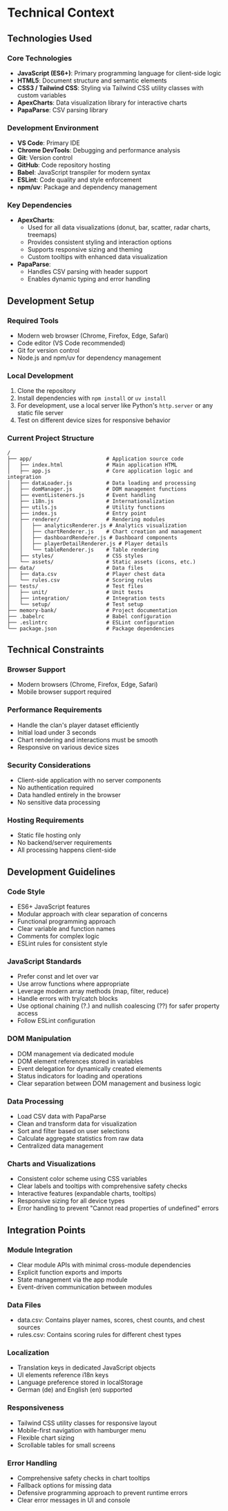 # Technical Context

## Technologies Used

### Core Technologies
- **JavaScript (ES6+)**: Primary programming language for client-side logic
- **HTML5**: Document structure and semantic elements
- **CSS3 / Tailwind CSS**: Styling via Tailwind CSS utility classes with custom variables
- **ApexCharts**: Data visualization library for interactive charts
- **PapaParse**: CSV parsing library

### Development Environment
- **VS Code**: Primary IDE
- **Chrome DevTools**: Debugging and performance analysis
- **Git**: Version control
- **GitHub**: Code repository hosting
- **Babel**: JavaScript transpiler for modern syntax
- **ESLint**: Code quality and style enforcement
- **npm/uv**: Package and dependency management

### Key Dependencies
- **ApexCharts**: 
  - Used for all data visualizations (donut, bar, scatter, radar charts, treemaps)
  - Provides consistent styling and interaction options
  - Supports responsive sizing and theming
  - Custom tooltips with enhanced data visualization
- **PapaParse**: 
  - Handles CSV parsing with header support
  - Enables dynamic typing and error handling

## Development Setup

### Required Tools
- Modern web browser (Chrome, Firefox, Edge, Safari)
- Code editor (VS Code recommended)
- Git for version control
- Node.js and npm/uv for dependency management

### Local Development
1. Clone the repository
2. Install dependencies with `npm install` or `uv install`
3. For development, use a local server like Python's `http.server` or any static file server
4. Test on different device sizes for responsive behavior

### Current Project Structure
```
/
├── app/                        # Application source code
│   ├── index.html              # Main application HTML
│   ├── app.js                  # Core application logic and integration
│   ├── dataLoader.js           # Data loading and processing
│   ├── domManager.js           # DOM management functions
│   ├── eventListeners.js       # Event handling
│   ├── i18n.js                 # Internationalization
│   ├── utils.js                # Utility functions
│   ├── index.js                # Entry point
│   ├── renderer/               # Rendering modules
│   │   ├── analyticsRenderer.js # Analytics visualization
│   │   ├── chartRenderer.js    # Chart creation and management
│   │   ├── dashboardRenderer.js # Dashboard components
│   │   ├── playerDetailRenderer.js # Player details
│   │   └── tableRenderer.js    # Table rendering
│   ├── styles/                 # CSS styles 
│   └── assets/                 # Static assets (icons, etc.)
├── data/                       # Data files
│   ├── data.csv                # Player chest data
│   └── rules.csv               # Scoring rules
├── tests/                      # Test files
│   ├── unit/                   # Unit tests
│   ├── integration/            # Integration tests
│   └── setup/                  # Test setup
├── memory-bank/                # Project documentation
├── .babelrc                    # Babel configuration
├── .eslintrc                   # ESLint configuration
└── package.json                # Package dependencies
```

## Technical Constraints

### Browser Support
- Modern browsers (Chrome, Firefox, Edge, Safari)
- Mobile browser support required

### Performance Requirements
- Handle the clan's player dataset efficiently
- Initial load under 3 seconds
- Chart rendering and interactions must be smooth
- Responsive on various device sizes

### Security Considerations
- Client-side application with no server components
- No authentication required
- Data handled entirely in the browser
- No sensitive data processing

### Hosting Requirements
- Static file hosting only
- No backend/server requirements
- All processing happens client-side

## Development Guidelines

### Code Style
- ES6+ JavaScript features
- Modular approach with clear separation of concerns
- Functional programming approach
- Clear variable and function names
- Comments for complex logic
- ESLint rules for consistent style

### JavaScript Standards
- Prefer const and let over var
- Use arrow functions where appropriate 
- Leverage modern array methods (map, filter, reduce)
- Handle errors with try/catch blocks
- Use optional chaining (?.) and nullish coalescing (??) for safer property access
- Follow ESLint configuration

### DOM Manipulation
- DOM management via dedicated module
- DOM element references stored in variables
- Event delegation for dynamically created elements
- Status indicators for loading and operations
- Clear separation between DOM management and business logic

### Data Processing
- Load CSV data with PapaParse
- Clean and transform data for visualization
- Sort and filter based on user selections
- Calculate aggregate statistics from raw data
- Centralized data management

### Charts and Visualizations
- Consistent color scheme using CSS variables
- Clear labels and tooltips with comprehensive safety checks
- Interactive features (expandable charts, tooltips)
- Responsive sizing for all device types
- Error handling to prevent "Cannot read properties of undefined" errors

## Integration Points

### Module Integration
- Clear module APIs with minimal cross-module dependencies
- Explicit function exports and imports
- State management via the app module
- Event-driven communication between modules

### Data Files
- data.csv: Contains player names, scores, chest counts, and chest sources
- rules.csv: Contains scoring rules for different chest types

### Localization
- Translation keys in dedicated JavaScript objects
- UI elements reference i18n keys
- Language preference stored in localStorage
- German (de) and English (en) supported

### Responsiveness
- Tailwind CSS utility classes for responsive layout
- Mobile-first navigation with hamburger menu
- Flexible chart sizing
- Scrollable tables for small screens

### Error Handling
- Comprehensive safety checks in chart tooltips
- Fallback options for missing data
- Defensive programming approach to prevent runtime errors
- Clear error messages in UI and console 